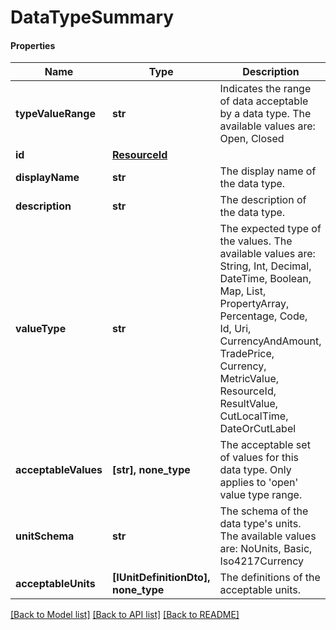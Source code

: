 # DataTypeSummary

#### Properties
Name | Type | Description | Notes
------------ | ------------- | ------------- | -------------
**typeValueRange** | **str** | Indicates the range of data acceptable by a data type. The available values are: Open, Closed | 
**id** | [**ResourceId**](ResourceId.md) |  | 
**displayName** | **str** | The display name of the data type. | 
**description** | **str** | The description of the data type. | 
**valueType** | **str** | The expected type of the values. The available values are: String, Int, Decimal, DateTime, Boolean, Map, List, PropertyArray, Percentage, Code, Id, Uri, CurrencyAndAmount, TradePrice, Currency, MetricValue, ResourceId, ResultValue, CutLocalTime, DateOrCutLabel | 
**acceptableValues** | **[str], none_type** | The acceptable set of values for this data type. Only applies to &#x27;open&#x27; value type range. | [optional] 
**unitSchema** | **str** | The schema of the data type&#x27;s units. The available values are: NoUnits, Basic, Iso4217Currency | [optional] 
**acceptableUnits** | **[IUnitDefinitionDto], none_type** | The definitions of the acceptable units. | [optional] 

[[Back to Model list]](../README.md#documentation-for-models) [[Back to API list]](../README.md#documentation-for-api-endpoints) [[Back to README]](../README.md)

